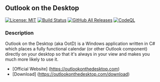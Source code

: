 ## Outlook on the Desktop

[![License: MIT](https://img.shields.io/badge/License-MIT-yellow.svg)](https://opensource.org/licenses/MIT) [![Build Status](https://dev.azure.com/mscrivo/OotD/_apis/build/status/mscrivo.OotD?branchName=main)](https://dev.azure.com/mscrivo/OotD/_build/latest?definitionId=1&branchName=main)
[![GitHub All Releases](https://img.shields.io/github/downloads/mscrivo/OotD/total.svg)]() [![CodeQL](https://github.com/mscrivo/OotD/actions/workflows/codeql-analysis.yml/badge.svg)](https://github.com/mscrivo/OotD/actions/workflows/codeql-analysis.yml)

### Description
Outlook on the Desktop (aka OotD) is a Windows application written in C# which places a fully functional calendar (or other Outlook component) directly on your desktop so that it's always in your view and makes you much more likely to use it.

* [Official Website] (https://outlookonthedesktop.com)
* [Download] (https://outlookonthedesktop.com/download)
